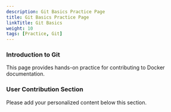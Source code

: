 ```yaml
---
description: Git Basics Practice Page
title: Git Basics Practice Page
linkTitle: Git Basics
weight: 10
tags: [Practice, Git]
---
```


### Introduction to Git

This page provides hands-on practice for contributing to Docker documentation.

### User Contribution Section

Please add your personalized content below this section.
